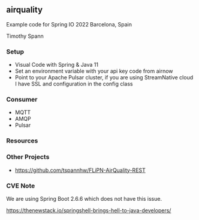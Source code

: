 ## airquality

Example code for Spring IO 2022 Barcelona, Spain

Timothy Spann

### Setup

* Visual Code with Spring & Java 11
* Set an environment variable with your api key code from airnow
* Point to your Apache Pulsar cluster, if you are using StreamNative cloud I have SSL and configuration in the config class

### Consumer

* MQTT
* AMQP
* Pulsar

### Resources


### Other Projects

* https://github.com/tspannhw/FLiPN-AirQuality-REST

### CVE Note

We are using Spring Boot 2.6.6 which does not have this issue.

https://thenewstack.io/springshell-brings-hell-to-java-developers/


